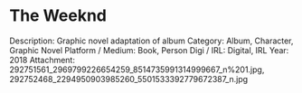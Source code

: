 # The Weeknd

Description: Graphic novel adaptation of album
Category: Album, Character, Graphic Novel
Platform / Medium: Book, Person
Digi / IRL: Digital, IRL
Year: 2018
Attachment: 292751561_2969799226654259_8514735991314999667_n%201.jpg, 292752468_2294950903985260_5501533392779672387_n.jpg